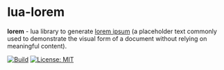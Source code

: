 # lua-lorem

**lorem** - lua library to generate [lorem ipsum](https://en.wikipedia.org/wiki/Lorem_ipsum]) (a placeholder text commonly used to demonstrate the visual form of a document without relying on meaningful content).

[![Build](https://github.com/seleznevae/lua-lorem/workflows/CI/badge.svg)](https://github.com/seleznevae/lua-lua/actions?query=workflow%3ACI+branch%3Amaster) 
[![License: MIT](https://img.shields.io/badge/License-MIT-yellow.svg)](https://opensource.org/licenses/MIT)
